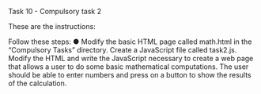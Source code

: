 Task 10 - Compulsory task 2

These are the instructions:

Follow these steps:
● Modify the basic HTML page called math.html in the “Compulsory Tasks”
directory. Create a JavaScript file called task2.js. Modify the HTML and write
the JavaScript necessary to create a web page that allows a user to do some
basic mathematical computations. The user should be able to enter
numbers and press on a button to show the results of the calculation.